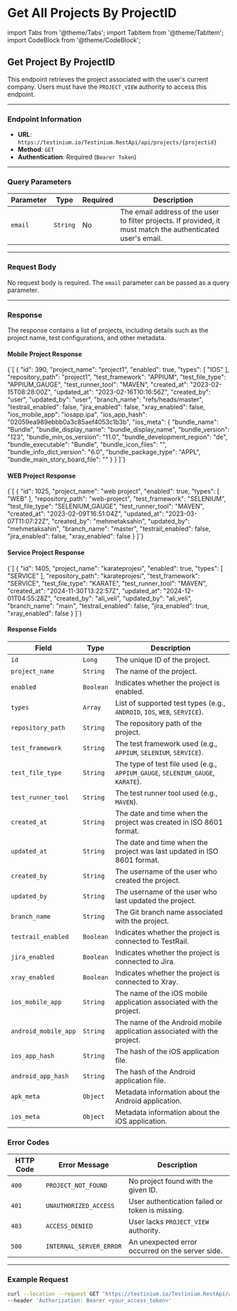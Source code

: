 # Get All Projects By ProjectID

import Tabs from '@theme/Tabs'; import TabItem from '@theme/TabItem'; import CodeBlock from '@theme/CodeBlock';

## Get Project By ProjectID

This endpoint retrieves the project associated with the user's current company. Users must have the `PROJECT_VIEW` authority to access this endpoint.

***

### Endpoint Information

* **URL**: `https://testinium.io/Testinium.RestApi/api/projects/{projectid}`
* **Method**: `GET`
* **Authentication**: Required (`Bearer Token`)

***

### Query Parameters

| Parameter | Type     | Required | Description                                                                                                  |
| --------- | -------- | -------- | ------------------------------------------------------------------------------------------------------------ |
| `email`   | `String` | No       | The email address of the user to filter projects. If provided, it must match the authenticated user's email. |

***

### Request Body

No request body is required. The `email` parameter can be passed as a query parameter.

***

### Response

The response contains a list of projects, including details such as the project name, test configurations, and other metadata.

#### Mobile Project Response

{\`\[ { "id": 390, "project\_name": "project1", "enabled": true, "types": \[ "IOS" ], "repository\_path": "project1", "test\_framework": "APPIUM", "test\_file\_type": "APPIUM\_GAUGE", "test\_runner\_tool": "MAVEN", "created\_at": "2023-02-15T08:28:00Z", "updated\_at": "2023-02-16T10:16:56Z", "created\_by": "user", "updated\_by": "user", "branch\_name": "refs/heads/master", "testrail\_enabled": false, "jira\_enabled": false, "xray\_enabled": false, "ios\_mobile\_app": "iosapp.ipa", "ios\_app\_hash": "02059ea989ebbb0a3c85aef4053c1b3b", "ios\_meta": { "bundle\_name": "Bundle", "bundle\_display\_name": "bundle\_display\_name", "bundle\_version": "123", "bundle\_min\_os\_version": "11.0", "bundle\_development\_region": "de", "bundle\_executable": "Bundle", "bundle\_icon\_files": "", "bundle\_info\_dict\_version": "6.0", "bundle\_package\_type": "APPL", "bundle\_main\_story\_board\_file": "" } } ]\`}

#### WEB Project Response

{\`\[ { "id": 1025, "project\_name": "web project", "enabled": true, "types": \[ "WEB" ], "repository\_path": "web-project", "test\_framework": "SELENIUM", "test\_file\_type": "SELENIUM\_GAUGE", "test\_runner\_tool": "MAVEN", "created\_at": "2023-02-09T16:51:04Z", "updated\_at": "2023-03-07T11:07:22Z", "created\_by": "mehmetaksahin", "updated\_by": "mehmetaksahin", "branch\_name": "master", "testrail\_enabled": false, "jira\_enabled": false, "xray\_enabled": false } ]\`}

#### Service Project Response

{\`\[ { "id": 1405, "project\_name": "karateprojesi", "enabled": true, "types": \[ "SERVICE" ], "repository\_path": "karateprojesi", "test\_framework": "SERVICE", "test\_file\_type": "KARATE", "test\_runner\_tool": "MAVEN", "created\_at": "2024-11-30T13:22:57Z", "updated\_at": "2024-12-01T04:55:28Z", "created\_by": "ali\_veli", "updated\_by": "ali\_veli", "branch\_name": "main", "testrail\_enabled": false, "jira\_enabled": true, "xray\_enabled": false } ]\`}

#### Response Fields

| Field                | Type      | Description                                                                    |
| -------------------- | --------- | ------------------------------------------------------------------------------ |
| `id`                 | `Long`    | The unique ID of the project.                                                  |
| `project_name`       | `String`  | The name of the project.                                                       |
| `enabled`            | `Boolean` | Indicates whether the project is enabled.                                      |
| `types`              | `Array`   | List of supported test types (e.g., `ANDROID`, `IOS`, `WEB`, `SERVICE`).       |
| `repository_path`    | `String`  | The repository path of the project.                                            |
| `test_framework`     | `String`  | The test framework used (e.g., `APPIUM`, `SELENIUM`, `SERVICE`).               |
| `test_file_type`     | `String`  | The type of test file used (e.g., `APPIUM_GAUGE`, `SELENIUM_GAUGE`, `KARATE`). |
| `test_runner_tool`   | `String`  | The test runner tool used (e.g., `MAVEN`).                                     |
| `created_at`         | `String`  | The date and time when the project was created in ISO 8601 format.             |
| `updated_at`         | `String`  | The date and time when the project was last updated in ISO 8601 format.        |
| `created_by`         | `String`  | The username of the user who created the project.                              |
| `updated_by`         | `String`  | The username of the user who last updated the project.                         |
| `branch_name`        | `String`  | The Git branch name associated with the project.                               |
| `testrail_enabled`   | `Boolean` | Indicates whether the project is connected to TestRail.                        |
| `jira_enabled`       | `Boolean` | Indicates whether the project is connected to Jira.                            |
| `xray_enabled`       | `Boolean` | Indicates whether the project is connected to Xray.                            |
| `ios_mobile_app`     | `String`  | The name of the iOS mobile application associated with the project.            |
| `android_mobile_app` | `String`  | The name of the Android mobile application associated with the project.        |
| `ios_app_hash`       | `String`  | The hash of the iOS application file.                                          |
| `android_app_hash`   | `String`  | The hash of the Android application file.                                      |
| `apk_meta`           | `Object`  | Metadata information about the Android application.                            |
| `ios_meta`           | `Object`  | Metadata information about the iOS application.                                |

### Error Codes

| HTTP Code | Error Message           | Description                                      |
| --------- | ----------------------- | ------------------------------------------------ |
| `400`     | `PROJECT_NOT_FOUND`     | No project found with the given ID.              |
| `401`     | `UNAUTHORIZED_ACCESS`   | User authentication failed or token is missing.  |
| `403`     | `ACCESS_DENIED`         | User lacks `PROJECT_VIEW` authority.             |
| `500`     | `INTERNAL_SERVER_ERROR` | An unexpected error occurred on the server side. |

***

### Example Request

```bash
curl --location --request GET "https://testinium.io/Testinium.RestApi/api/projects/{projectid}" \
--header 'Authorization: Bearer <your_access_token>'

```
